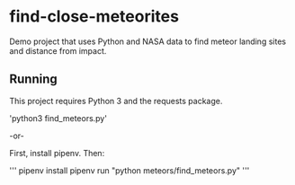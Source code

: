 # find-close-meteorites
Demo project that uses Python and NASA data to find meteor landing sites and distance from impact.

## Running

This project requires Python 3 and the requests package.

'python3 find_meteors.py'

-or-

First, install pipenv. Then:

'''
pipenv install
pipenv run "python  meteors/find_meteors.py"
'''

